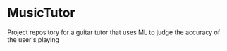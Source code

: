 # MusicTutor
Project repository for a guitar tutor that uses ML to judge the accuracy of the user's playing 
